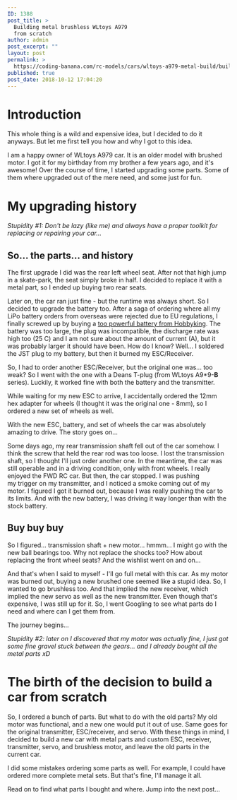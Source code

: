 ```yaml
---
ID: 1388
post_title: >
  Building metal brushless WLtoys A979
  from scratch
author: admin
post_excerpt: ""
layout: post
permalink: >
  https://coding-banana.com/rc-models/cars/wltoys-a979-metal-build/building-metal-brushless-wltoys-a979-from-scratch/
published: true
post_date: 2018-10-12 17:04:20
---
```

<h1>Introduction</h1>
This whole thing is a wild and expensive idea, but I decided to do it anyways. But let me first tell you how and why I got to this idea.

I am a happy owner of WLtoys A979 car. It is an older model with brushed motor. I got it for my birthday from my brother a few years ago, and it's awesome! Over the course of time, I started upgrading some parts. Some of them where upgraded out of the mere need, and some just for fun.
<h1>My upgrading history</h1>
<em>Stupidity #1: Don't be lazy (like me) and always have a proper toolkit for replacing or repairing your car...</em>
<h2>So... the parts... and history</h2>
The first upgrade I did was the rear left wheel seat. After not that high jump in a skate-park, the seat simply broke in half. I decided to replace it with a metal part, so I ended up buying two rear seats.

Later on, the car ran just fine - but the runtime was always short. So I decided to upgrade the battery too. After a saga of ordering where all my LiPo battery orders from overseas were rejected due to EU regulations, I finally screwed up by buying a <a href="https://hobbyking.com/en_us/zippy-compact-5000mah-2s-25c-lipo-pack.html?___store=en_us">too powerful battery from Hobbyking</a>. The battery was too large, the plug was incompatible, the discharge rate was high too (25 C) and I am not sure about the amount of current (A), but it was probably larger it should have been. How do I know? Well... I soldered the JST plug to my battery, but then it burned my ESC/Receiver.

So, I had to order another ESC/Receiver, but the original one was... too weak? So I went with the one with a Deans T-plug (from WLtoys A9*9-<strong>B</strong> series). Luckily, it worked fine with both the battery and the transmitter.

While waiting for my new ESC to arrive, I accidentally ordered the 12mm hex adapter for wheels (I thought it was the original one - 8mm), so I ordered a new set of wheels as well.

With the new ESC, battery, and set of wheels the car was absolutely amazing to drive. The story goes on...

Some days ago, my rear transmission shaft fell out of the car somehow. I think the screw that held the rear rod was too loose. I lost the transmission shaft, so I thought I'll just order another one. In the meantime, the car was still operable and in a driving condition, only with front wheels. I really enjoyed the FWD RC car. But then, the car stopped. I was pushing my trigger on my transmitter, and I noticed a smoke coming out of my motor. I figured I got it burned out, because I was really pushing the car to its limits. And with the new battery, I was driving it way longer than with the stock battery.
<h2>Buy buy buy</h2>
So I figured... transmission shaft + new motor... hmmm... I might go with the new ball bearings too. Why not replace the shocks too? How about replacing the front wheel seats? And the wishlist went on and on...

And that's when I said to myself - I'll go full metal with this car. As my motor was burned out, buying a new brushed one seemed like a stupid idea. So, I wanted to go brushless too. And that implied the new receiver, which implied the new servo as well as the new transmitter. Even though that's expensive, I was still up for it. So, I went Googling to see what parts do I need and where can I get them from.

The journey begins...

<em>Stupidity #2: later on I discovered that my motor was actually fine, I just got some fine gravel stuck between the gears... and I already bought all the metal parts xD</em>
<h1>The birth of the decision to build a car from scratch</h1>
So, I ordered a bunch of parts. But what to do with the old parts? My old motor was functional, and a new one would put it out of use. Same goes for the original transmitter, ESC/receiver, and servo. With these things in mind, I decided to build a new car with metal parts and custom ESC, receiver, transmitter, servo, and brushless motor, and leave the old parts in the current car.

I did some mistakes ordering some parts as well. For example, I could have ordered more complete metal sets. But that's fine, I'll manage it all.

Read on to find what parts I bought and where. Jump into the next post...
